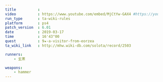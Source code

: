```yaml
---
title          :
video          : https://www.youtube.com/embed/MjCtYw-GAX4 #https://youtu.be/MjCtYw-GAX4
run_type       : ta-wiki-rules
platform       : ps4
patch_version  : 6.01
date           : 2019-03-17
time           : 16'43"00
quest          : 9★-a-visitor-from-eorzea
ta_wiki_link   : http://mhw.wiki-db.com/solota/record/2503

runners:
    - 玄茶

weapons:
    - hammer
---
```

